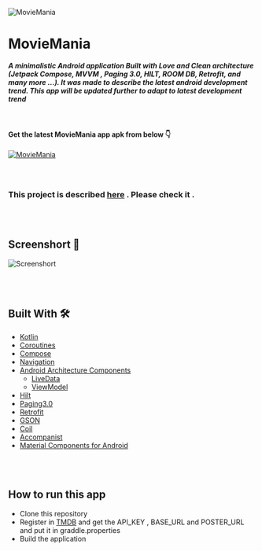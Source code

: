 ![MovieMania](https://user-images.githubusercontent.com/32593150/154197538-a9ad9f79-1bb5-44b1-8f03-1f9b287d46ed.jpg)

# MovieMania
***A minimalistic Android application Built with Love and Clean architecture (Jetpack Compose, MVVM , Paging
3.0, HILT, ROOM DB, Retrofit, and many more …). It was made to describe the latest android development trend. This app will be updated further to adapt to latest development trend***

#### <br/><br/>Get the latest MovieMania app apk from below 👇
[![MovieMania](https://img.shields.io/badge/MovieMania-APK-blue)](https://github.com/Farhandroid/AndroidCleanArchitecture/releases/download/Latest/MovieMania-debug.apk)

### <br/><br/>This project is described  [ here](https://farhan-tanvir.medium.com/clean-architecture-in-android-jetpack-compose-kotlin-mvvm-%E3%83%BCpart-1-f17908b83c0d)  . Please check it .

## <br/><br/>Screenshort 📸
![Screenshort](https://user-images.githubusercontent.com/32593150/154197554-9325bc59-1f29-44b3-a85b-d7561ea158df.jpg)

## <br/><br/>Built With 🛠
- [Kotlin](https://kotlinlang.org/) 
- [Coroutines](https://kotlinlang.org/docs/reference/coroutines-overview.html) 
- [Compose](https://developer.android.com/jetpack/compose) 
- [Navigation](https://developer.android.com/guide/navigation)
- [Android Architecture Components](https://developer.android.com/topic/libraries/architecture) 
  - [LiveData](https://developer.android.com/topic/libraries/architecture/livedata)
  - [ViewModel](https://developer.android.com/topic/libraries/architecture/viewmodel)
- [Hilt](https://dagger.dev/hilt/)
- [Paging3.0](https://developer.android.com/topic/libraries/architecture/paging/v3-overview)
- [Retrofit](https://square.github.io/retrofit/)
- [GSON](https://github.com/google/gson) 
- [Coil](https://github.com/chrisbanes/accompanist/blob/main/coil/README.md)
- [Accompanist](https://google.github.io/accompanist/)
- [Material Components for Android](https://github.com/material-components/material-components-android) 

## <br/><br/> How to run this app
- Clone this repository
- Register in  [TMDB](https://developers.themoviedb.org/) and get the API_KEY , BASE_URL and POSTER_URL and put it in graddle.properties
- Build the application
